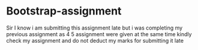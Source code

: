 # Bootstrap-assignment
Sir I know i am submitting this assignment late but i was completing my previous assignment as 4 5 assignment were given at the same time kindly check my assignment and do not deduct my marks for submitting it late
